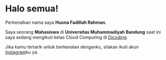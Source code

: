 # Halo semua! 

Perkenalkan nama saya **Husna Fadillah Rahman**.

Saya seorang **Mahasiswa** di **Universitas Muhammadiyah Bandung** 
saat ini saya sedang mengikuti kelas Cloud Computing di [Dicoding](https://www.dicoding.com/).

Jika kamu tertarik untuk berkenalan denganku, silakan ikuti akun [Instagram](https://www.instagram.com/husna.fadh/)ku ya.

